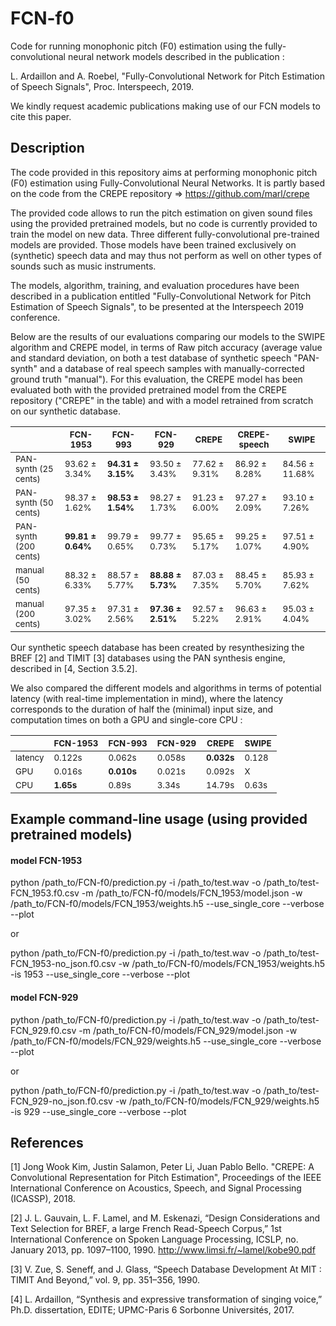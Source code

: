 # FCN-f0
Code for running monophonic pitch (F0) estimation using the fully-convolutional neural network models described in the publication :

L. Ardaillon and A. Roebel, "Fully-Convolutional Network for Pitch Estimation of Speech Signals", Proc. Interspeech, 2019.

We kindly request academic publications making use of our FCN models to cite this paper.

## Description
The code provided in this repository aims at performing monophonic pitch (F0) estimation using Fully-Convolutional Neural Networks. 
It is partly based on the code from the CREPE repository => https://github.com/marl/crepe

The provided code allows to run the pitch estimation on given sound files using the provided pretrained models, but no code is currently provided to train the model on new data.
Three different fully-convolutional pre-trained models are provided.
Those models have been trained exclusively on (synthetic) speech data and may thus not perform as well on other types of sounds such as music instruments.

The models, algorithm, training, and evaluation procedures have been described in a publication entitled "Fully-Convolutional Network for Pitch Estimation of Speech Signals", to be presented at the Interspeech 2019 conference.

Below are the results of our evaluations comparing our models to the SWIPE algorithm and CREPE model, in terms of Raw pitch accuracy (average value and standard deviation, on both a test database of synthetic speech "PAN-synth" and a database of real speech samples with manually-corrected ground truth "manual"). For this evaluation, the CREPE model has been evaluated both with the provided pretrained model from the CREPE repository ("CREPE" in the table) and with a model retrained from scratch on our synthetic database.
<table>
    <thead>
        <tr>
            <th> </th>
            <th><sub>FCN-1953</sub></th>
            <th><sub>FCN-993</sub></th>
            <th><sub>FCN-929</sub></th>
            <th><sub>CREPE</sub></th>
            <th><sub>CREPE-speech</sub></th>
            <th><sub>SWIPE</sub></th>
        </tr>
    </thead>
    <tbody>
        <tr>
            <td><sub>PAN-synth (25 cents)</sub></td>
            <td><sub>93.62 &plusmn 3.34%</sub></td>
            <td><sub><strong>94.31 &plusmn 3.15%</strong></sub></td>
            <td><sub>93.50 &plusmn 3.43%</sub></td>
            <td><sub>77.62 &plusmn 9.31%</sub></td>
            <td><sub>86.92 &plusmn 8.28%</sub></td>
            <td><sub>84.56 &plusmn 11.68%</sub></td>
        </tr>        
        <tr>
            <td><sub>PAN-synth (50 cents)</sub></td>
            <td><sub>98.37 &plusmn 1.62%</sub></td>
            <td><sub><strong>98.53 &plusmn 1.54%</strong></sub></td>
            <td><sub>98.27 &plusmn 1.73%</sub></td>
            <td><sub>91.23 &plusmn 6.00%</sub></td>
            <td><sub>97.27 &plusmn 2.09%</sub></td>
            <td><sub>93.10 &plusmn 7.26%</sub></td>
        </tr>        
        <tr>
            <td><sub>PAN-synth (200 cents)</sub></td>
            <td><sub><strong>99.81 &plusmn 0.64%</strong></sub></td>
            <td><sub>99.79 &plusmn 0.65%</sub></td>
            <td><sub>99.77 &plusmn 0.73%</sub></td>
            <td><sub>95.65 &plusmn 5.17%</sub></td>
            <td><sub>99.25 &plusmn 1.07%</sub></td>
            <td><sub>97.51 &plusmn 4.90%</sub></td>
        </tr>        
        <tr>
            <td><sub>manual (50 cents)</sub></td>
            <td><sub>88.32 &plusmn 6.33%</sub></td>
            <td><sub>88.57 &plusmn 5.77%</sub></td>
            <td><sub><strong>88.88 &plusmn 5.73%</strong></sub></td>
            <td><sub>87.03 &plusmn 7.35%</sub></td>
            <td><sub>88.45 &plusmn 5.70%</sub></td>
            <td><sub>85.93 &plusmn 7.62%</sub></td>
        </tr>        
        <tr>
            <td><sub>manual (200 cents)</sub></td>
            <td><sub>97.35 &plusmn 3.02%</sub></td>
            <td><sub>97.31 &plusmn 2.56%</sub></td>
            <td><sub><strong>97.36 &plusmn 2.51%</strong></sub></td>
            <td><sub>92.57 &plusmn 5.22%</sub></td>
            <td><sub>96.63 &plusmn 2.91%</sub></td>
            <td><sub>95.03 &plusmn 4.04%</sub></td>
        </tr>
    </tbody>
</table>

Our synthetic speech database has been created by resynthesizing the BREF [2] and TIMIT [3] databases using the PAN synthesis engine, described in [4, Section 3.5.2].

We also compared the different models and algorithms in terms of potential latency (with real-time implementation in mind), where the latency corresponds to the duration of half the (minimal) input size, and computation times on both a GPU and single-core CPU :
<table>
    <thead>
        <tr>
            <th> </th>
            <th><sub>FCN-1953</sub></th>
            <th><sub>FCN-993</sub></th>
            <th><sub>FCN-929</sub></th>
            <th><sub>CREPE</sub></th>
            <th><sub>SWIPE</sub></th>
        </tr>
    </thead>
    <tbody>
        <tr>
            <td><sub>latency</sub></td>
            <td><sub>0.122s</sub></td>
            <td><sub>0.062s</strong></sub></td>
            <td><sub>0.058s</sub></td>
            <td><sub><strong>0.032s</strong></sub></td>
            <td><sub>0.128</sub></td>
        </tr>        
        <tr>
            <td><sub>GPU</sub></td>
            <td><sub>0.016s</sub></td>
            <td><sub><strong>0.010s</sub></td>
            <td><sub>0.021s</sub></td>
            <td><sub>0.092s</sub></td>
            <td><sub>X</sub></td>
        </tr>        
        <tr>
            <td><sub>CPU</sub></td>
            <td><sub><strong>1.65s</strong></sub></td>
            <td><sub>0.89s</sub></td>
            <td><sub>3.34s</sub></td>
            <td><sub>14.79s</sub></td>
            <td><sub>0.63s</sub></td>
        </tr>
    </tbody>
</table>

## Example command-line usage (using provided pretrained models)
#### model FCN-1953
python /path_to/FCN-f0/prediction.py -i /path_to/test.wav -o /path_to/test-FCN_1953.f0.csv -m /path_to/FCN-f0/models/FCN_1953/model.json -w /path_to/FCN-f0/models/FCN_1953/weights.h5 --use_single_core --verbose --plot

or

python /path_to/FCN-f0/prediction.py -i /path_to/test.wav -o /path_to/test-FCN_1953-no_json.f0.csv -w /path_to/FCN-f0/models/FCN_1953/weights.h5 -is 1953 --use_single_core --verbose --plot

#### model FCN-929
python /path_to/FCN-f0/prediction.py -i /path_to/test.wav -o /path_to/test-FCN_929.f0.csv -m /path_to/FCN-f0/models/FCN_929/model.json -w /path_to/FCN-f0/models/FCN_929/weights.h5 --use_single_core --verbose --plot

or

python /path_to/FCN-f0/prediction.py -i /path_to/test.wav -o /path_to/test-FCN_929-no_json.f0.csv -w /path_to/FCN-f0/models/FCN_929/weights.h5 -is 929 --use_single_core --verbose --plot

## References
[1] Jong Wook Kim, Justin Salamon, Peter Li, Juan Pablo Bello. "CREPE: A Convolutional Representation for Pitch Estimation", Proceedings of the IEEE International Conference on Acoustics, Speech, and Signal Processing (ICASSP), 2018.

[2] J. L. Gauvain, L. F. Lamel, and M. Eskenazi, “Design Considerations and Text Selection for BREF, a large French Read-Speech Corpus,” 1st International Conference on Spoken Language Processing, ICSLP, no. January 2013, pp. 1097–1100, 1990. http://www.limsi.fr/~lamel/kobe90.pdf

[3] V. Zue, S. Seneff, and J. Glass, “Speech Database Development At MIT : TIMIT And Beyond,” vol. 9, pp. 351–356, 1990.

[4] L. Ardaillon, “Synthesis and expressive transformation of singing voice,” Ph.D. dissertation, EDITE; UPMC-Paris 6 Sorbonne Universités, 2017.
